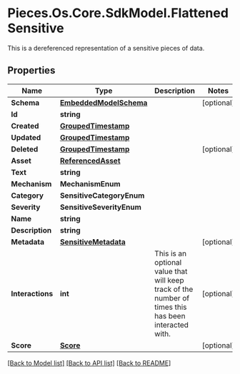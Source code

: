 # Pieces.Os.Core.SdkModel.FlattenedSensitive
This is a dereferenced representation of a sensitive pieces of data.

## Properties

Name | Type | Description | Notes
------------ | ------------- | ------------- | -------------
**Schema** | [**EmbeddedModelSchema**](EmbeddedModelSchema.md) |  | [optional] 
**Id** | **string** |  | 
**Created** | [**GroupedTimestamp**](GroupedTimestamp.md) |  | 
**Updated** | [**GroupedTimestamp**](GroupedTimestamp.md) |  | 
**Deleted** | [**GroupedTimestamp**](GroupedTimestamp.md) |  | [optional] 
**Asset** | [**ReferencedAsset**](ReferencedAsset.md) |  | 
**Text** | **string** |  | 
**Mechanism** | **MechanismEnum** |  | 
**Category** | **SensitiveCategoryEnum** |  | 
**Severity** | **SensitiveSeverityEnum** |  | 
**Name** | **string** |  | 
**Description** | **string** |  | 
**Metadata** | [**SensitiveMetadata**](SensitiveMetadata.md) |  | [optional] 
**Interactions** | **int** | This is an optional value that will keep track of the number of times this has been interacted with. | [optional] 
**Score** | [**Score**](Score.md) |  | [optional] 

[[Back to Model list]](../README.md#documentation-for-models) [[Back to API list]](../README.md#documentation-for-api-endpoints) [[Back to README]](../README.md)

